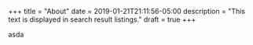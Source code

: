+++
title = "About"
date = 2019-01-21T21:11:56-05:00
description = "This text is displayed in search result listings."
draft = true
+++

asda